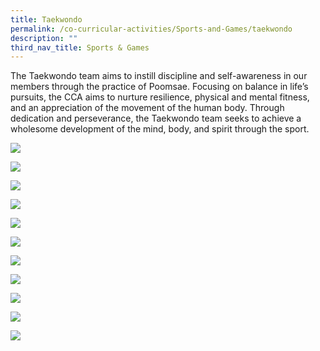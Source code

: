 ```yaml
---
title: Taekwondo
permalink: /co-curricular-activities/Sports-and-Games/taekwondo
description: ""
third_nav_title: Sports & Games
---
```

The Taekwondo team aims to instill discipline and self-awareness in our members through the practice of Poomsae. Focusing on balance in life’s pursuits, the CCA aims to nurture resilience, physical and mental fitness, and an appreciation of the movement of the human body. Through dedication and perseverance, the Taekwondo team seeks to achieve a wholesome development of the mind, body, and spirit through the sport.

![](/images/TMJC-StudentDevelopment_CCA_Taekwondo_01.jpeg)

![](/images/TMJC-StudentDevelopment_CCA_Taekwondo_02.jpeg)

![](/images/TMJC-StudentDevelopment_CCA_Taekwondo_03.jpeg)

![](/images/TMJC-StudentDevelopment_CCA_Taekwondo_04.jpeg)

![](/images/TMJC-StudentDevelopment_CCA_Taekwondo_05.jpeg)

![](/images/TMJC-StudentDevelopment_CCA_Taekwondo_06.jpeg)

![](/images/TMJC-StudentDevelopment_CCA_Taekwondo_07.jpeg)

![](/images/TMJC-StudentDevelopment_CCA_Taekwondo_08.jpeg)

![](/images/TMJC-StudentDevelopment_CCA_Taekwondo_09.jpeg)

![](/images/TMJC-StudentDevelopment_CCA_Taekwondo_10.jpeg)

![](/images/TMJC-StudentDevelopment_CCA_Taekwondo_11.jpeg)

